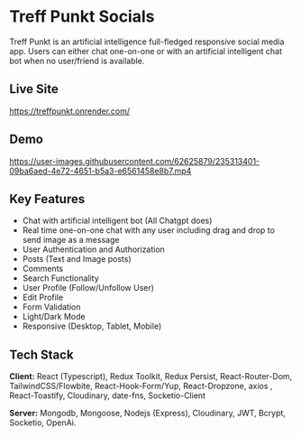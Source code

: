 
# Treff Punkt Socials

Treff Punkt is an artificial intelligence full-fledged responsive social media app. Users can either chat one-on-one or with an artificial intelligent chat bot when no user/friend is available.

## Live Site
https://treffpunkt.onrender.com/

## Demo
https://user-images.githubusercontent.com/62625879/235313401-09ba6aed-4e72-4651-b5a3-e6561458e8b7.mp4

## Key Features
- Chat with artificial intelligent bot (All Chatgpt does)
- Real time one-on-one chat with any user including drag and drop to send image as a message
- User Authentication and Authorization
- Posts (Text and Image posts)
- Comments
- Search Functionality 
- User Profile (Follow/Unfollow User)
- Edit Profile
- Form Validation
- Light/Dark Mode
- Responsive (Desktop, Tablet, Mobile)

## Tech Stack

**Client:** React (Typescript), Redux Toolkit, Redux Persist, React-Router-Dom, TailwindCSS/Flowbite, React-Hook-Form/Yup, React-Dropzone, axios , React-Toastify, Cloudinary, date-fns, Socketio-Client

**Server:** Mongodb, Mongoose, Nodejs (Express), Cloudinary, JWT, Bcrypt, Socketio, OpenAi.



